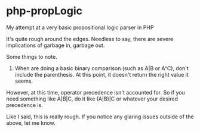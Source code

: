 php-propLogic
=============

My attempt at a very basic propositional logic parser in PHP

It's quite rough around the edges. Needless to say, there are severe implications of garbage in, garbage out.

Some things to note.

1. When are doing a basic binary comparison (such as A|B or A^C), don't include the parenthesis. At this point, it doesn't return the right value it seems.

However, at this time, operator precedence isn't accounted for. So if you need something like A|B|C, do it like (A|B)|C or whatever your desired precedence is.

Like I said, this is really rough. If you notice any glaring issues outside of the above, let me know.